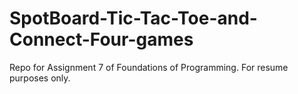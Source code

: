 # SpotBoard-Tic-Tac-Toe-and-Connect-Four-games
Repo for Assignment 7 of Foundations of Programming. For resume purposes only.
